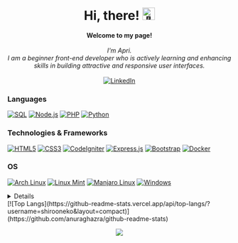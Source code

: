 <h1 align="center">Hi, there! <img src="https://github.com/wervlad/wervlad/assets/24524555/766d336d-b87d-44ba-807c-c51de2bc6b4d" width="28px" alt="👋"></h1>

<p align="center">
    <b>Welcome to my page!</b><br><br>
    <i>
        I'm Apri.<br>
        I am a beginner front-end developer who is actively learning and enhancing skills in building attractive and responsive user interfaces.<br>
    </i><br>
    <a href="https://www.linkedin.com/in/wervlad](https://www.linkedin.com/in/apriyansyah">
        <img src="https://img.shields.io/badge/LinkedIn-blue?style=flat-square&logo=linkedin" alt="LinkedIn">
    </a>
</p>

### Languages
[![SQL](https://img.shields.io/badge/sql-black?style=for-the-badge&logo=mysql)](https://github.com/shirooneko)
[![Node.js](https://img.shields.io/badge/node.js-black?style=for-the-badge&logo=node.js)](https://github.com/shirooneko)
[![PHP](https://img.shields.io/badge/PHP-black?style=for-the-badge&logo=php)](https://github.com/shirooneko)
[![Python](https://img.shields.io/badge/Python-black?style=for-the-badge&logo=python)](https://github.com/shirooneko)






### Technologies & Frameworks
[![HTML5](https://img.shields.io/badge/html5-black?style=for-the-badge&logo=html5)](https://hub.docker.com/u/wervlad)
[![CSS3](https://img.shields.io/badge/css3-black?style=for-the-badge&logo=css3)](https://hub.docker.com/u/wervlad)
[![CodeIgniter](https://img.shields.io/badge/CodeIgniter-black?style=for-the-badge&logo=codeigniter)](https://github.com/shirooneko)
[![Express.js](https://img.shields.io/badge/Express.js-black?style=for-the-badge&logo=express)](https://github.com/shirooneko)
[![Bootstrap](https://img.shields.io/badge/Bootstrap-black?style=for-the-badge&logo=bootstrap)](https://github.com/shirooneko)
[![Docker](https://img.shields.io/badge/docker-black?style=for-the-badge&logo=docker)](https://hub.docker.com/u/shirooneko)

### OS
[![Arch Linux](https://img.shields.io/badge/Arch%20Linux-black?style=for-the-badge&logo=arch-linux)](https://github.com/shirooneko)
[![Linux Mint](https://img.shields.io/badge/Linux%20Mint-black?style=for-the-badge&logo=linux-mint)](https://github.com/shirooneko)
[![Manjaro Linux](https://img.shields.io/badge/Manjaro%20Linux-black?style=for-the-badge&logo=Manjaro)](https://github.com/shirooneko)
[![Windows](https://img.shields.io/badge/Windows-black?style=for-the-badge&logo=Windows)](https://github.com/shirooneko)

<details>
<p align="center">
  <a href="https://github.com/shirooneko">
    <img src="http://github-profile-summary-cards.vercel.app/api/cards/profile-details?username=shirooneko&theme=transparent" />
  </a>
  <a href="https://github.com/shirooneko">
    <img src="https://github-readme-streak-stats.herokuapp.com/?user=shirooneko&hide_border=true&card_width=338&theme=transparent" />
  </a>
  <a href="https://github.com/shirooneko">
    <img src="http://github-profile-summary-cards.vercel.app/api/cards/stats?username=shirooneko&theme=transparent" />
  </a>
  <a href="https://github.com/shirooneko">
     
  </a>
</p>
</details>
[![Top Langs](https://github-readme-stats.vercel.app/api/top-langs/?username=shirooneko&layout=compact)](https://github.com/anuraghazra/github-readme-stats)

<p align="center">
  <a href="https://github.com/shirooneko">
    <img src="https://komarev.com/ghpvc/?username=shirooneko&color=blue&style=flat)" />
  </a>
</p>

